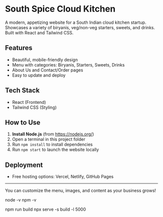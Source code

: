 # South Spice Cloud Kitchen

A modern, appetizing website for a South Indian cloud kitchen startup. Showcases a variety of biryanis, veg/non-veg starters, sweets, and drinks. Built with React and Tailwind CSS.

## Features
- Beautiful, mobile-friendly design
- Menu with categories: Biryanis, Starters, Sweets, Drinks
- About Us and Contact/Order pages
- Easy to update and deploy

## Tech Stack
- React (Frontend)
- Tailwind CSS (Styling)

## How to Use
1. **Install Node.js** (from https://nodejs.org/)
2. Open a terminal in this project folder
3. Run `npm install` to install dependencies
4. Run `npm start` to launch the website locally

## Deployment
- Free hosting options: Vercel, Netlify, GitHub Pages

---

You can customize the menu, images, and content as your business grows! 

node -v
npm -v 




  npm run build
  npx serve -s build -l 5000